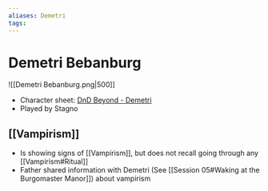 ```yaml
---
aliases: Demetri
tags: 
---
```


# Demetri Bebanburg

![[Demetri Bebanburg.png|500]]

- Character sheet: [DnD Beyond - Demetri](https://www.dndbeyond.com/characters/70139190)
- Played by Stagno

## [[Vampirism]]

- Is showing signs of [[Vampirism]], but does not recall going through any [[Vampirism#Ritual]]
- Father shared information with Demetri (See [[Session 05#Waking at the Burgomaster Manor]]) about vampirism
